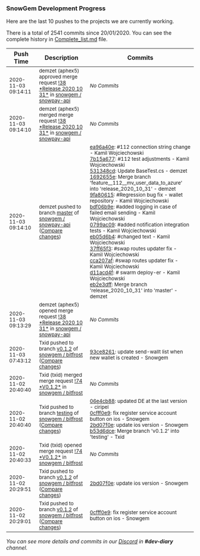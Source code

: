 
### SnowGem Development Progress

Here are the last 10 pushes to the projects we are currently working.

There is a total of 2541 commits since 20/01/2020. You can see the complete history in
 [Complete_list.md](Complete_list.md) file.

| Push Time | Description | Commits |
| --- | --- | --- |
| <sub>2020-11-03 09:14:11</sub> | <sub>demzet (aphex5) approved merge request [\!38 \*Release 2020 10 31\*](https://gitlab.com/snowgem/snowpay-api/-/merge_requests/38) in [snowgem / snowpay\-api](https://gitlab.com/snowgem/snowpay-api)</sub> | <sub>_No Commits_</sub> |
| <sub>2020-11-03 09:14:10</sub> | <sub>demzet (aphex5) merged merge request [\!38 \*Release 2020 10 31\*](https://gitlab.com/snowgem/snowpay-api/-/merge_requests/38) in [snowgem / snowpay\-api](https://gitlab.com/snowgem/snowpay-api)</sub> | <sub>_No Commits_</sub> |
| <sub>2020-11-03 09:14:10</sub> | <sub>demzet pushed to branch [master](https://gitlab.com/snowgem/snowpay-api/commits/master) of [snowgem / snowpay\-api](https://gitlab.com/snowgem/snowpay-api) ([Compare changes](https://gitlab.com/snowgem/snowpay-api/compare/4ba96a35ddce465ddf50693eacbce77f045fa09b...eb2e3dff1ae0e130fdb15af4eb34e83c7ba2015c))</sub> | <sub>[ea96a40e](https://gitlab.com/snowgem/snowpay-api/-/commit/ea96a40e88a21550a54a760ed6fc132f638ce25b): #112 connection string change - Kamil Wojciechowski<br>[7b15a677](https://gitlab.com/snowgem/snowpay-api/-/commit/7b15a677855d179e37802fcc804025f84127b32b): #112 test adjustments - Kamil Wojciechowski<br>[531348cd](https://gitlab.com/snowgem/snowpay-api/-/commit/531348cd8f4440406d26d48e433adbb52ed28520): Update BaseTest.cs - demzet<br>[1692655e](https://gitlab.com/snowgem/snowpay-api/-/commit/1692655ea096c519bf944bbc04f3b1e8ad388b02): Merge branch 'feature__112__mv_user_data_to_azure' into 'release_2020_10_31' - demzet<br>[9fa80615](https://gitlab.com/snowgem/snowpay-api/-/commit/9fa80615ab1c59d15dda32f44298db31ce51447d): #Regression bug fix - wallet repository - Kamil Wojciechowski<br>[bdf06b9e](https://gitlab.com/snowgem/snowpay-api/-/commit/bdf06b9e72a13956b70c2c38bd54ae7252e7970f): #added logging in case of failed email sending - Kamil Wojciechowski<br>[0799ac09](https://gitlab.com/snowgem/snowpay-api/-/commit/0799ac0921c0720a9cb9451da4e2e85763c919bd): #added notification integration tests - Kamil Wojciechowski<br>[eb05d6b4](https://gitlab.com/snowgem/snowpay-api/-/commit/eb05d6b4ef634d271f045336262af275df8dbdfb): #changed text - Kamil Wojciechowski<br>[37ff65f3](https://gitlab.com/snowgem/snowpay-api/-/commit/37ff65f330140dd28b44c21a75bd254959052276): #swap routes updater fix - Kamil Wojciechowski<br>[cca207af](https://gitlab.com/snowgem/snowpay-api/-/commit/cca207af1725a484802bdcd4e71ee5f5f12f5ae7): #swap routes updater fix - Kamil Wojciechowski<br>[d11acd4f](https://gitlab.com/snowgem/snowpay-api/-/commit/d11acd4fbeba286aacec9a701a0beb3fc5d58aa3): # swarm deploy-er - Kamil Wojciechowski<br>[eb2e3dff](https://gitlab.com/snowgem/snowpay-api/-/commit/eb2e3dff1ae0e130fdb15af4eb34e83c7ba2015c): Merge branch 'release_2020_10_31' into 'master' - demzet</sub> |
| <sub>2020-11-03 09:13:29</sub> | <sub>demzet (aphex5) opened merge request [\!38 \*Release 2020 10 31\*](https://gitlab.com/snowgem/snowpay-api/-/merge_requests/38) in [snowgem / snowpay\-api](https://gitlab.com/snowgem/snowpay-api)</sub> | <sub>_No Commits_</sub> |
| <sub>2020-11-03 07:43:12</sub> | <sub>Txid pushed to branch [v0\.1\.2](https://gitlab.com/snowgem/bitfrost/commits/v0.1.2) of [snowgem / bitfrost](https://gitlab.com/snowgem/bitfrost) ([Compare changes](https://gitlab.com/snowgem/bitfrost/compare/2bd07f0ee0d29a44b5e50b22ea5bcbb1142cb785...93ce8261a65633244d3e1711d1fc9f41d6fd3e00))</sub> | <sub>[93ce8261](https://gitlab.com/snowgem/bitfrost/-/commit/93ce8261a65633244d3e1711d1fc9f41d6fd3e00): update send-wallt list when new wallet is created - Snowgem</sub> |
| <sub>2020-11-02 20:40:40</sub> | <sub>Txid (txid) merged merge request [\!74 \*V0\.1\.2\*](https://gitlab.com/snowgem/bitfrost/-/merge_requests/74) in [snowgem / bitfrost](https://gitlab.com/snowgem/bitfrost)</sub> | <sub>_No Commits_</sub> |
| <sub>2020-11-02 20:40:40</sub> | <sub>Txid pushed to branch [testing](https://gitlab.com/snowgem/bitfrost/commits/testing) of [snowgem / bitfrost](https://gitlab.com/snowgem/bitfrost) ([Compare changes](https://gitlab.com/snowgem/bitfrost/compare/69544691c77bd8f1516c2a6d587fd0be40a3ca84...b53d6dce2e589467028e8f8a572cebafb1652fed))</sub> | <sub>[06e4cb88](https://gitlab.com/snowgem/bitfrost/-/commit/06e4cb88b71c0282dc409e417b0df59c8171ae49): updated DE at the last version - ciripel<br>[0cfff0e9](https://gitlab.com/snowgem/bitfrost/-/commit/0cfff0e9c25f585f59f424918990baa48f474de6): fix register service account button on ios - Snowgem<br>[2bd07f0e](https://gitlab.com/snowgem/bitfrost/-/commit/2bd07f0ee0d29a44b5e50b22ea5bcbb1142cb785): update ios version - Snowgem<br>[b53d6dce](https://gitlab.com/snowgem/bitfrost/-/commit/b53d6dce2e589467028e8f8a572cebafb1652fed): Merge branch 'v0.1.2' into 'testing' - Txid</sub> |
| <sub>2020-11-02 20:40:33</sub> | <sub>Txid (txid) opened merge request [\!74 \*V0\.1\.2\*](https://gitlab.com/snowgem/bitfrost/-/merge_requests/74) in [snowgem / bitfrost](https://gitlab.com/snowgem/bitfrost)</sub> | <sub>_No Commits_</sub> |
| <sub>2020-11-02 20:29:51</sub> | <sub>Txid pushed to branch [v0\.1\.2](https://gitlab.com/snowgem/bitfrost/commits/v0.1.2) of [snowgem / bitfrost](https://gitlab.com/snowgem/bitfrost) ([Compare changes](https://gitlab.com/snowgem/bitfrost/compare/0cfff0e9c25f585f59f424918990baa48f474de6...2bd07f0ee0d29a44b5e50b22ea5bcbb1142cb785))</sub> | <sub>[2bd07f0e](https://gitlab.com/snowgem/bitfrost/-/commit/2bd07f0ee0d29a44b5e50b22ea5bcbb1142cb785): update ios version - Snowgem</sub> |
| <sub>2020-11-02 20:29:01</sub> | <sub>Txid pushed to branch [v0\.1\.2](https://gitlab.com/snowgem/bitfrost/commits/v0.1.2) of [snowgem / bitfrost](https://gitlab.com/snowgem/bitfrost) ([Compare changes](https://gitlab.com/snowgem/bitfrost/compare/06e4cb88b71c0282dc409e417b0df59c8171ae49...0cfff0e9c25f585f59f424918990baa48f474de6))</sub> | <sub>[0cfff0e9](https://gitlab.com/snowgem/bitfrost/-/commit/0cfff0e9c25f585f59f424918990baa48f474de6): fix register service account button on ios - Snowgem</sub> |

_You can see more details and commits in our [Discord](https://discord.gg/zumGnbg) in **#dev-diary** channel._
